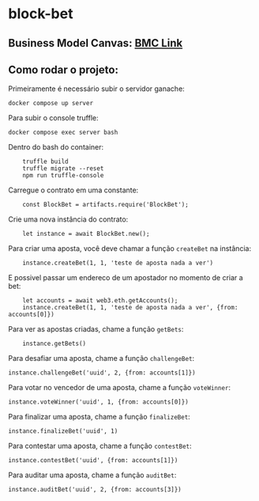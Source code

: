 # block-bet

## Business Model Canvas: [BMC Link](https://www.canva.com/design/DAGBaQGA1xA/xKYAZAaZ9XhfqMiSRokO1Q/edit?utm_content=DAGBaQGA1xA&utm_campaign=designshare&utm_medium=link2&utm_source=sharebutton)

## Como rodar o projeto:

Primeiramente é necessário subir o servidor ganache:

```
docker compose up server
```

Para subir o console truffle:

```
docker compose exec server bash
```

Dentro do bash do container:
```
    truffle build
    truffle migrate --reset
    npm run truffle-console
```

Carregue o contrato em uma constante:
```
    const BlockBet = artifacts.require('BlockBet');
```

Crie uma nova instância do contrato:
```
    let instance = await BlockBet.new();
```

Para criar uma aposta, você deve chamar a função `createBet` na instância:
```
    instance.createBet(1, 1, 'teste de aposta nada a ver')
```

E possivel passar um endereco de um apostador no momento de criar a bet:
```
    let accounts = await web3.eth.getAccounts();
    instance.createBet(1, 1, 'teste de aposta nada a ver', {from: accounts[0]})
```

Para ver as apostas criadas, chame a função `getBets`:
```
    instance.getBets()
```

Para desafiar uma aposta, chame a função `challengeBet`:
```
instance.challengeBet('uuid', 2, {from: accounts[1]})
```

Para votar no vencedor de uma aposta, chame a função `voteWinner`:
```
instance.voteWinner('uuid', 1, {from: accounts[0]})
```
Para finalizar uma aposta, chame a função `finalizeBet`:
```
instance.finalizeBet('uuid', 1)
```
Para contestar uma aposta, chame a função `contestBet`:
```
instance.contestBet('uuid', {from: accounts[1]})
```
Para auditar uma aposta, chame a função `auditBet`:
```
instance.auditBet('uuid', 2, {from: accounts[3]})
```